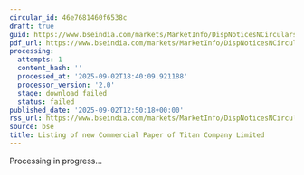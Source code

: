 ```yaml
---
circular_id: 46e7681460f6538c
draft: true
guid: https://www.bseindia.com/markets/MarketInfo/DispNoticesNCirculars.aspx?Noticeid={75C85E95-3919-43C0-BB11-73A4C8A13011}&noticeno=20250902-36&dt=09/02/2025&icount=36&totcount=59&flag=0
pdf_url: https://www.bseindia.com/markets/MarketInfo/DispNoticesNCirculars.aspx?Noticeid={75C85E95-3919-43C0-BB11-73A4C8A13011}&noticeno=20250902-36&dt=09/02/2025&icount=36&totcount=59&flag=0
processing:
  attempts: 1
  content_hash: ''
  processed_at: '2025-09-02T18:40:09.921188'
  processor_version: '2.0'
  stage: download_failed
  status: failed
published_date: '2025-09-02T12:50:18+00:00'
rss_url: https://www.bseindia.com/markets/MarketInfo/DispNoticesNCirculars.aspx?Noticeid={75C85E95-3919-43C0-BB11-73A4C8A13011}&noticeno=20250902-36&dt=09/02/2025&icount=36&totcount=59&flag=0
source: bse
title: Listing of new Commercial Paper of Titan Company Limited
---
```


Processing in progress...